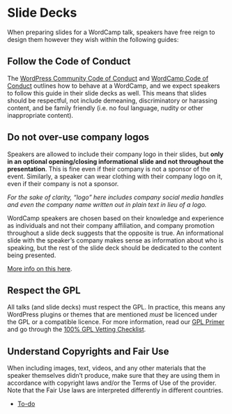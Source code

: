 # Slide Decks

When preparing slides for a WordCamp talk, speakers have free reign to design them however they wish within the following guides:

## Follow the Code of Conduct

The [WordPress Community Code of Conduct](https://make.wordpress.org/handbook/community-code-of-conduct/) and [WordCamp Code of Conduct](https://make.wordpress.org/community/handbook/wordcamp-organizer/planning-details/code-of-conduct/) outlines how to behave at a WordCamp, and we expect speakers to follow this guide in their slide decks as well. This means that slides should be respectful, not include demeaning, discriminatory or harassing content, and be family friendly (i.e. no foul language, nudity or other inappropriate content).

## Do not over-use company logos

Speakers are allowed to include their company logo in their slides, but **only in an optional opening/closing informational slide and not throughout the presentation**. This is fine even if their company is not a sponsor of the event. Similarly, a speaker can wear clothing with their company logo on it, even if their company is not a sponsor.

*For the sake of clarity, “logo” here includes company social media handles and even the company name written out in plain text in lieu of a logo.*

WordCamp speakers are chosen based on their knowledge and experience as individuals and not their company affiliation, and company promotion throughout a slide deck suggests that the opposite is true. An informational slide with the speaker’s company makes sense as information about who is speaking, but the rest of the slide deck should be dedicated to the content being presented.

[More info on this here](https://make.wordpress.org/community/2019/04/08/logos-in-slide-decks-and-wordcamp-videos/).

## Respect the GPL

All talks (and slide decks) must respect the GPL. In practice, this means any WordPress plugins or themes that are mentioned *must* be licenced under the GPL or a compatible licence. For more information, read our [GPL Primer](https://make.wordpress.org/community/handbook/wordcamp-organizer/planning-details/gpl-primer/) and go through the [100% GPL Vetting Checklist](https://make.wordpress.org/community/handbook/wordcamp-organizer/first-steps/helpful-documents-and-templates/100-gpl-vetting-checklist/).

## Understand Copyrights and Fair Use

When including images, text, videos, and any other materials that the speaker themselves didn’t produce, make sure that they are using them in accordance with copyright laws and/or the Terms of Use of the provider. Note that the Fair Use laws are interpreted differently in different countries.

*   [To-do](# "To-do")
